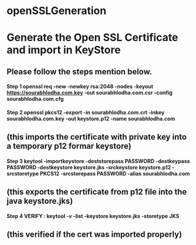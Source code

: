 # openSSLGeneration

# Generate the Open SSL Certificate and import in KeyStore

## Please follow the steps mention below.

#### Step 1 openssl req -new -newkey rsa:2048 -nodes -keyout https://sourabhlodha.com.key -out sourabhlodha.com.csr -config sourabhlodha.com.cfg

#### Step 2 openssl pkcs12 -export -in sourabhlodha.com.crt -inkey sourabhlodha.com.key -out keystore.p12 -name sourabhlodha.com
## (this imports the certificate with private key into a temporary p12 formar keystore)

#### Step 3  keytool -importkeystore -deststorepass PASSWORD -destkeypass PASSWORD -destkeystore keystore.jks -srckeystore keystore.p12 -srcstoretype PKCS12 -srcstorepass PASSWORD -alias sourabhlodha.com

## (this exports the certificate from p12 file into the java keystore.jks)

#### Step 4 VERIFY : keytool -v -list -keystore keystore.jks -storetype JKS
## (this verified if the cert was imported properly)

